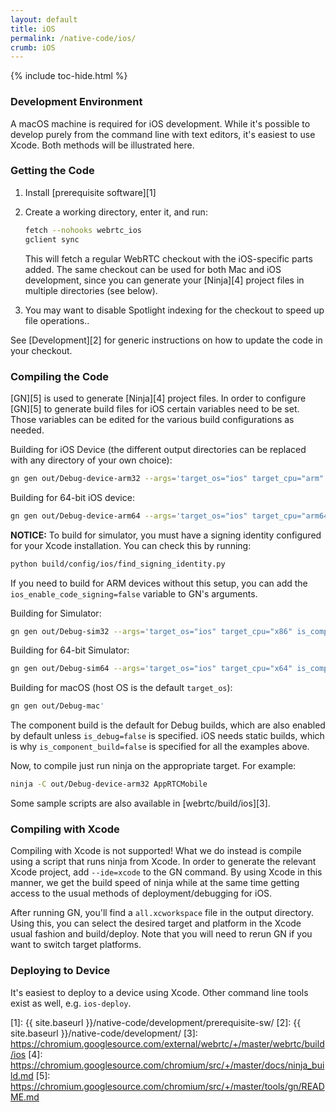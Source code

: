 ```yaml
---
layout: default
title: iOS
permalink: /native-code/ios/
crumb: iOS
---
```



{% include toc-hide.html %}


### Development Environment

A macOS machine is required for iOS development. While it's possible to
develop purely from the command line with text editors, it's easiest to use
Xcode. Both methods will be illustrated here.


### Getting the Code

  1. Install [prerequisite software][1]

  2. Create a working directory, enter it, and run:

     ~~~~~ bash
     fetch --nohooks webrtc_ios
     gclient sync
     ~~~~~

     This will fetch a regular WebRTC checkout with the iOS-specific parts
     added. The same checkout can be used for both Mac and iOS development,
     since you can generate your [Ninja][4] project files in multiple
     directories (see below).

  3. You may want to disable Spotlight indexing for the checkout to speed up
     file operations..

See [Development][2] for generic instructions on how
to update the code in your checkout.


### Compiling the Code

[GN][5] is used to generate [Ninja][4] project files. In order to configure
[GN][5] to generate build files for iOS certain variables need to be set.
Those variables can be edited for the various build configurations as needed.

Building for iOS Device (the different output directories can be replaced with any
directory of your own choice):

~~~~~ bash
gn gen out/Debug-device-arm32 --args='target_os="ios" target_cpu="arm" is_component_build=false'
~~~~~

Building for 64-bit iOS device:

~~~~~ bash
gn gen out/Debug-device-arm64 --args='target_os="ios" target_cpu="arm64" is_component_build=false'
~~~~~

**NOTICE:** To build for simulator, you must have a signing identity configured
for your Xcode installation. You can check this by running:

~~~~~ bash
python build/config/ios/find_signing_identity.py
~~~~~

If you need to build for ARM devices without this setup, you can add the
`ios_enable_code_signing=false` variable to GN's arguments.



Building for Simulator:

~~~~~ bash
gn gen out/Debug-sim32 --args='target_os="ios" target_cpu="x86" is_component_build=false'
~~~~~

Building for 64-bit Simulator:

~~~~~ bash
gn gen out/Debug-sim64 --args='target_os="ios" target_cpu="x64" is_component_build=false'
~~~~~

Building for macOS (host OS is the default `target_os`):

~~~~~ bash
gn gen out/Debug-mac'
~~~~~

The component build is the default for Debug builds, which are also enabled by
default unless `is_debug=false` is specified. iOS needs static builds, which is
why `is_component_build=false` is specified for all the examples above.


Now, to compile just run ninja on the appropriate target. For example:

~~~~~ bash
ninja -C out/Debug-device-arm32 AppRTCMobile
~~~~~

Some sample scripts are also available in [webrtc/build/ios][3].


### Compiling with Xcode

Compiling with Xcode is not supported! What we do instead is compile using a
script that runs ninja from Xcode. In order to generate the relevant Xcode
project, add `--ide=xcode` to the GN command. By using Xcode in this manner, we
get the build speed of ninja while at the same time getting access to the usual
methods of deployment/debugging for iOS.

After running GN, you'll find a `all.xcworkspace` file in the output directory.
Using this, you can select the desired target and platform in the Xcode usual
fashion and build/deploy. Note that you will need to rerun GN if you want to
switch target platforms.


### Deploying to Device

It's easiest to deploy to a device using Xcode. Other command line tools exist
as well, e.g. `ios-deploy`.


[1]: {{ site.baseurl }}/native-code/development/prerequisite-sw/
[2]: {{ site.baseurl }}/native-code/development/
[3]: https://chromium.googlesource.com/external/webrtc/+/master/webrtc/build/ios
[4]: https://chromium.googlesource.com/chromium/src/+/master/docs/ninja_build.md
[5]: https://chromium.googlesource.com/chromium/src/+/master/tools/gn/README.md
